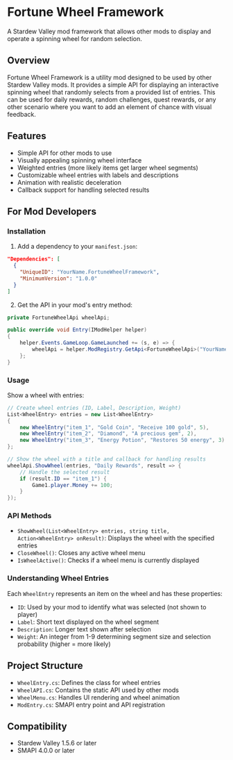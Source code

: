 ﻿# Fortune Wheel Framework

A Stardew Valley mod framework that allows other mods to display and operate a spinning wheel for random selection.

## Overview

Fortune Wheel Framework is a utility mod designed to be used by other Stardew Valley mods. It provides a simple API for displaying an interactive spinning wheel that randomly selects from a provided list of entries. This can be used for daily rewards, random challenges, quest rewards, or any other scenario where you want to add an element of chance with visual feedback.

## Features

- Simple API for other mods to use
- Visually appealing spinning wheel interface
- Weighted entries (more likely items get larger wheel segments)
- Customizable wheel entries with labels and descriptions
- Animation with realistic deceleration
- Callback support for handling selected results

## For Mod Developers

### Installation

1. Add a dependency to your `manifest.json`:
```json
"Dependencies": [
  {
    "UniqueID": "YourName.FortuneWheelFramework",
    "MinimumVersion": "1.0.0"
  }
]
```

2. Get the API in your mod's entry method:
```csharp
private FortuneWheelApi wheelApi;

public override void Entry(IModHelper helper)
{
    helper.Events.GameLoop.GameLaunched += (s, e) => {
        wheelApi = helper.ModRegistry.GetApi<FortuneWheelApi>("YourName.FortuneWheelFramework");
    };
}
```

### Usage

Show a wheel with entries:

```csharp
// Create wheel entries (ID, Label, Description, Weight)
List<WheelEntry> entries = new List<WheelEntry>
{
    new WheelEntry("item_1", "Gold Coin", "Receive 100 gold", 5),
    new WheelEntry("item_2", "Diamond", "A precious gem", 2),
    new WheelEntry("item_3", "Energy Potion", "Restores 50 energy", 3)
};

// Show the wheel with a title and callback for handling results
wheelApi.ShowWheel(entries, "Daily Rewards", result => {
    // Handle the selected result
    if (result.ID == "item_1") {
        Game1.player.Money += 100;
    }
});
```

### API Methods

- `ShowWheel(List<WheelEntry> entries, string title, Action<WheelEntry> onResult)`: Displays the wheel with the specified entries
- `CloseWheel()`: Closes any active wheel menu
- `IsWheelActive()`: Checks if a wheel menu is currently displayed

### Understanding Wheel Entries

Each `WheelEntry` represents an item on the wheel and has these properties:

- `ID`: Used by your mod to identify what was selected (not shown to player)
- `Label`: Short text displayed on the wheel segment
- `Description`: Longer text shown after selection
- `Weight`: An integer from 1-9 determining segment size and selection probability (higher = more likely)

## Project Structure

- `WheelEntry.cs`: Defines the class for wheel entries
- `WheelAPI.cs`: Contains the static API used by other mods
- `WheelMenu.cs`: Handles UI rendering and wheel animation
- `ModEntry.cs`: SMAPI entry point and API registration

## Compatibility

- Stardew Valley 1.5.6 or later
- SMAPI 4.0.0 or later
